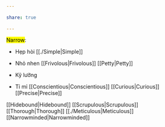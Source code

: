 ---  
share: true  
---  
<mark class="hltr-grey-gainsboro">Narrow</mark>:  
- Hẹp hòi [[./Simple|Simple]]  
- Nhỏ nhen [[Frivolous|Frivolous]] [[Petty|Petty]]  
- Kỹ lưỡng   
- Tỉ mỉ [[Conscientious|Conscientious]] [[Curious|Curious]] [[Precise|Precise]]   
[[Hidebound|Hidebound]] [[Scrupulous|Scrupulous]] [[Thorough|Thorough]] [[./Meticulous|Meticulous]] [[Narrowminded|Narrowminded]]